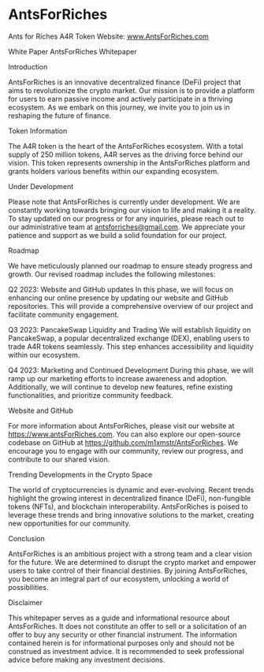 # AntsForRiches
Ants for Riches A4R Token
Website: www.AntsForRiches.com

White Paper
AntsForRiches Whitepaper

Introduction

AntsForRiches is an innovative decentralized finance (DeFi) project that aims to revolutionize the crypto market. Our mission is to provide a platform for users to earn passive income and actively participate in a thriving ecosystem. As we embark on this journey, we invite you to join us in reshaping the future of finance.

Token Information

The A4R token is the heart of the AntsForRiches ecosystem. With a total supply of 250 million tokens, A4R serves as the driving force behind our vision. This token represents ownership in the AntsForRiches platform and grants holders various benefits within our expanding ecosystem.

Under Development

Please note that AntsForRiches is currently under development. We are constantly working towards bringing our vision to life and making it a reality. To stay updated on our progress or for any inquiries, please reach out to our administrative team at antsforriches@gmail.com. We appreciate your patience and support as we build a solid foundation for our project.

Roadmap

We have meticulously planned our roadmap to ensure steady progress and growth. Our revised roadmap includes the following milestones:

Q2 2023: Website and GitHub updates
In this phase, we will focus on enhancing our online presence by updating our website and GitHub repositories. This will provide a comprehensive overview of our project and facilitate community engagement.

Q3 2023: PancakeSwap Liquidity and Trading
We will establish liquidity on PancakeSwap, a popular decentralized exchange (DEX), enabling users to trade A4R tokens seamlessly. This step enhances accessibility and liquidity within our ecosystem.

Q4 2023: Marketing and Continued Development
During this phase, we will ramp up our marketing efforts to increase awareness and adoption. Additionally, we will continue to develop new features, refine existing functionalities, and prioritize community feedback.

Website and GitHub

For more information about AntsForRiches, please visit our website at https://www.antsForRiches.com. You can also explore our open-source codebase on GitHub at https://github.com/m1xmstr/AntsForRiches. We encourage you to engage with our community, review our progress, and contribute to our shared vision.

Trending Developments in the Crypto Space

The world of cryptocurrencies is dynamic and ever-evolving. Recent trends highlight the growing interest in decentralized finance (DeFi), non-fungible tokens (NFTs), and blockchain interoperability. AntsForRiches is poised to leverage these trends and bring innovative solutions to the market, creating new opportunities for our community.

Conclusion

AntsForRiches is an ambitious project with a strong team and a clear vision for the future. We are determined to disrupt the crypto market and empower users to take control of their financial destinies. By joining AntsForRiches, you become an integral part of our ecosystem, unlocking a world of possibilities.

Disclaimer

This whitepaper serves as a guide and informational resource about AntsForRiches. It does not constitute an offer to sell or a solicitation of an offer to buy any security or other financial instrument. The information contained herein is for informational purposes only and should not be construed as investment advice. It is recommended to seek professional advice before making any investment decisions.
